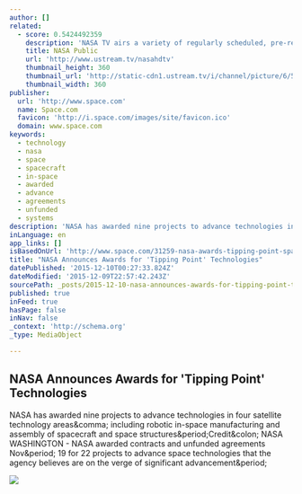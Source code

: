 ```yaml
---
author: []
related:
  - score: 0.5424492359
    description: 'NASA TV airs a variety of regularly scheduled, pre-recorded educational and public relations programming 24 hours a day on its various channels.'
    title: NASA Public
    url: 'http://www.ustream.tv/nasahdtv'
    thumbnail_height: 360
    thumbnail_url: 'http://static-cdn1.ustream.tv/i/channel/picture/6/5/4/0/6540154/6540154_nasatv_public_hr_1330361732,640x360,b:1.jpg'
    thumbnail_width: 360
publisher:
  url: 'http://www.space.com'
  name: Space.com
  favicon: 'http://i.space.com/images/site/favicon.ico'
  domain: www.space.com
keywords:
  - technology
  - nasa
  - space
  - spacecraft
  - in-space
  - awarded
  - advance
  - agreements
  - unfunded
  - systems
description: 'NASA has awarded nine projects to advance technologies in four satellite technology areas, including robotic in-space manufacturing and assembly of spacecraft and space structures.Credit: NASA WASHINGTON - NASA awarded contracts and unfunded agreements Nov. 19 for 22 projects to advance space technologies that the agency believes are on the verge of significant advancement.'
inLanguage: en
app_links: []
isBasedOnUrl: 'http://www.space.com/31259-nasa-awards-tipping-point-space-technologies.html'
title: "NASA Announces Awards for 'Tipping Point' Technologies"
datePublished: '2015-12-10T00:27:33.824Z'
dateModified: '2015-12-09T22:57:42.243Z'
sourcePath: _posts/2015-12-10-nasa-announces-awards-for-tipping-point-technologies.md
published: true
inFeed: true
hasPage: false
inNav: false
_context: 'http://schema.org'
_type: MediaObject

---
```

<article style=""><h1>NASA Announces Awards for 'Tipping Point' Technologies</h1><p>NASA has awarded nine projects to advance technologies in four satellite technology areas&amp;comma; including robotic in-space manufacturing and assembly of spacecraft and space structures&amp;period;Credit&amp;colon; NASA WASHINGTON - NASA awarded contracts and unfunded agreements Nov&amp;period; 19 for 22 projects to advance space technologies that the agency believes are on the verge of significant advancement&amp;period;</p><img src="http://i.space.com/images/i/000/051/899/original/nasa-space-technology.jpg?1449166997" /></article>